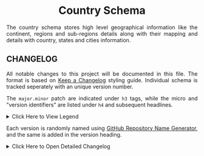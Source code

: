 <h1 align = "center">Country Schema</h1>

<div align = "justify">

The country schema stores high level geographical information like the continent, regions and sub-regions details along
with their mapping and details with country, states and cities information.

## CHANGELOG

All notable changes to this project will be documented in this file. The format is based on
[Keep a Changelog](https://keepachangelog.com/en/1.1.0/) styling guide. Individual schema is tracked seperately with an
unique version number.

The `major.minor` patch are indicated under `h3` tags, while the micro and "version identifiers" are listed under `h4` and
subsequent headlines.

<details>
<summary>Click Here to View Legend</summary>

  * 🎉 - **Major Feature** : something big that was not available before.
  * ✨ - **Feature Enhancement** : a miscellaneous minor improvement of an existing feature.
  * 🛠️ - **Patch/Fix** : something that previously didn’t work as documented – or according to reasonable expectations – should now work.
  * ⚙️ - **Code Efficiency** : an existing feature now may not require as much computation or memory.
  * 💣 - **Code Refactoring** : a breakable change often associated with `major` version bump.

</details>

Each version is randomly named using [GitHub Repository Name Generator](https://alator21.github.io/repository-name-generator/),
and the same is added in the version heading.

<details>
<summary>Click Here to Open Detailed Changelog</summary>

### v1.0 | Entertaining Locket

The version aims to provide a default schema to track geographical boundaries. For more details on the use case, check
the initial [story #3](https://github.com/digitphilia/dataway/issues/3) for more details.

#### v1.0.1 | Release Date: 2025-02-25

  * 🛠️ Explicitly state not null constraint to column names, like country name, as `postgres` considers `NULL` as noise
    and also these column should not be null value.
  * ⚙️ Set `wikidata_id` column as `VARCHAR(8)` instead of `VARCHAR(16)` for all the columns.
  * ✨ Add `wikidata_id` and `country_flag_uri` for developer usage and decoration purposes, however both the constraint
    are currently nullable (GH#7).
  * 💣 Remove continent foreign key constraint from regions as regions is a combination of some continents or some other
    larger land mases that makes it difficult to map with the continent.

#### v1.0.0 | Release Date: 2025-02-24

  * 🎉 The world is divided into seven continent ([details](https://en.wikipedia.org/wiki/Continent)) - which are generally
    identified by convention rather than any strict criteria.
    - most of the world considers seven continents by default, which is defined in the schema, while
    - other variation combines several regions to make a fewer continents which are excluded from this schema.
  * 🎉 Each continent is divided into several different regions and subregions. Refer to the Wiki Data ID associated with
    each data to get additional information.
  * 🎉 A [country](https://en.wikipedia.org/wiki/Country) is a distinct entity which is a political boundary and a unique
    identification number is provided by the International Organization for Standardization (ISO).
  * 🎉 Added states and cities information along with latitude and longitude details. The latitude and longitude can be
    essentially used for additional tracking like weather etc. details.
    - a state code is a unique five digit code which is a combination of country code and two digit state code seperated by
      a slash.
    - the convention ensures uniqueness of state code globally and also restricts entry of two of the same state code for
      a country.
    - typically, a state name should be unique across the world while the city name may not be unique - this constraint is
      thus placed and defined accordingly.

</details>

</div>
